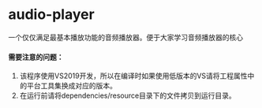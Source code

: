# audio-player
一个仅仅满足最基本播放功能的音频播放器。便于大家学习音频播放器的核心

#### 需要注意的问题：

1. 该程序使用VS2019开发，所以在编译时如果使用低版本的VS请将工程属性中的平台工具集换成对应的版本。
2. 在运行前请将dependencies/resource目录下的文件拷贝到运行目录。
